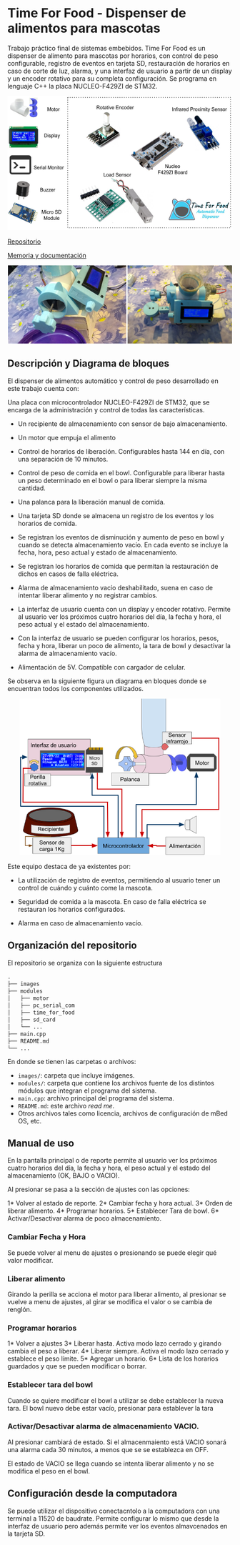 # Time For Food - Dispenser de alimentos para mascotas
Trabajo práctico final de sistemas embebidos. 
Time For Food es un dispenser de alimento para mascotas por horarios, con control de peso configurable, registro de eventos en tarjeta SD, restauración de horarios en caso de corte de luz, alarma, y una interfaz de usuario a partir de un display y un encoder rotativo para su completa configuración. Se programa en lenguaje C++ la placa NUCLEO-F429ZI de STM32.

<p align=center>
    <img src="images/presentation.jpg" alt="Fotofrente" height="300"/>
</p>

[Repositorio](https://github.com/AEWehle/TP_Wehle_SistEmb)

[Memoria y documentación](https://docs.google.com/document/d/1N_jcAnnVCSna07N2jzv9-zDmV-DazLcwWZghMPTM5UA/edit?usp=sharing)

<p align=center>
    <img src="images/FotoFrente.jpg" alt="Fotofrente" height="175"/>
    <img src="images/FotoPerfil.jpg" alt="FotoPerfil" height="175"/>
</p>

## Descripción y Diagrama de bloques
El dispenser de alimentos automático y control de peso desarrollado en este trabajo cuenta con:

Una placa con microcontrolador NUCLEO-F429ZI de STM32, que se encarga de la administración y control de todas las características.

* Un recipiente de almacenamiento con sensor de bajo almacenamiento.

* Un motor que empuja el alimento

* Control de horarios de liberación. Configurables hasta 144 en día, con una separación de 10 minutos.

* Control de peso de comida en el bowl. Configurable para liberar hasta un peso determinado en el bowl o para liberar siempre la misma cantidad.

* Una palanca para la liberación manual de comida.

* Una tarjeta SD donde se almacena un registro de los eventos y los horarios de comida. 

* Se registran los eventos de disminución y aumento de peso en bowl y cuando se detecta almacenamiento vacío. En cada evento se incluye la fecha, hora, peso actual y estado de almacenamiento.

* Se registran los horarios de comida que permitan la restauración de dichos en casos de falla eléctrica.

* Alarma de almacenamiento vacío deshabilitado, suena en caso de intentar liberar alimento y no registrar cambios.

* La interfaz de usuario cuenta con un display y encoder rotativo. Permite al usuario ver los próximos cuatro horarios del día, la fecha y hora, el peso actual y el estado del almacenamiento. 

* Con la interfaz de usuario se pueden configurar los horarios, pesos, fecha y hora,  liberar un poco de alimento, la tara de bowl y desactivar la alarma de almacenamiento vacío.

* Alimentación de 5V. Compatible con cargador de celular.

Se observa en la siguiente figura un diagrama en bloques donde se encuentran todos los componentes utilizados.

<p align=center>
    <img src="images/diagBlock.png" alt="Diagrama en bloques del proyecto" height="350"/>
</p>


Este equipo destaca de ya existentes por:

* La utilización de registro de eventos, permitiendo al usuario tener un control de cuándo y cuánto come la mascota. 

* Seguridad de comida a la mascota. En caso de falla eléctrica se restauran los horarios configurados.

* Alarma en caso de almacenamiento vacío.

## Organización del repositorio

El repositorio se organiza con la siguiente estructura

    .
    ├── images
    ├── modules
    │   ├── motor
    │   ├── pc_serial_com
    │   ├── time_for_food
    │   ├── sd_card
    │   └── ...
    ├── main.cpp
    ├── README.md
    └── ...


En donde se tienen las carpetas o archivos:
* `images/`: carpeta que incluye imágenes.
* `modules/`: carpeta que contiene los archivos fuente de los distintos módulos que integran el programa del sistema.
* `main.cpp`: archivo principal del programa del sistema.
* `README.md`: este archivo *read me*.
* Otros archivos tales como licencia, archivos de configuración de mBed OS, etc.


## Manual de uso

En la pantalla principal o de reporte permite al usuario ver los próximos cuatro horarios del día, la fecha y hora, el peso actual y el estado del almacenamiento (OK, BAJO o VACIO). 

Al presionar se pasa a la sección de ajustes con las opciones:

1* Volver al estado de reporte.
2* Cambiar fecha y hora actual.
3* Orden de liberar alimento.
4* Programar horarios. 
5* Establecer Tara de bowl.
6* Activar/Desactivar alarma de poco almacenamiento.

### Cambiar Fecha y Hora

Se puede volver al menu de ajustes o presionando se puede elegir qué valor modificar.

### Liberar alimento

Girando la perilla se acciona el motor para liberar alimento, al presionar se vuelve a menu de ajustes, al girar se modifica el valor o se cambia de renglón.

### Programar horarios

1* Volver a ajustes
3* Liberar hasta. Activa modo lazo cerrado y girando cambia el peso a liberar.
4* Liberar siempre. Activa el modo lazo cerrado y establece el peso límite.
5* Agregar un horario.
6* Lista de los horarios guardados y que se pueden modificar o borrar.

### Establecer tara del bowl

Cuando se quiere modificar el bowl a utilizar se debe establecer la nueva tara. El bowl nuevo debe estar vacío, presionar para establever la tara

### Activar/Desactivar alarma de almacenamiento VACIO.

Al presionar cambiará de estado. Si el almacenmaiento está VACIO sonará una alarma cada 30 minutos, a menos que se se establezca en OFF.

El estado de VACIO se llega cuando se intenta liberar alimento y no se modifica el peso en el bowl.

## Configuración desde la computadora

Se puede utilizar el dispositivo conectacntolo a la computadora con una terminal a 11520 de baudrate. Permite configurar lo mismo que desde la interfaz de usuario pero además permite ver los eventos almavcenados en la tarjeta SD.


